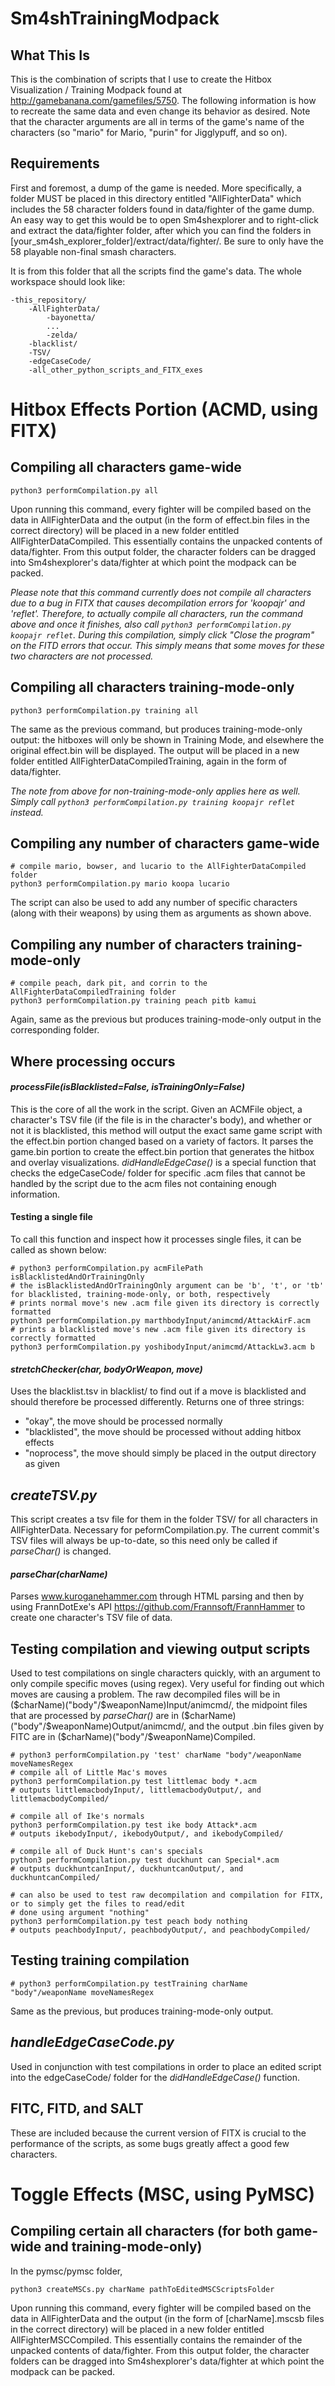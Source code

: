 # Sm4shTrainingModpack

## What This Is

This is the combination of scripts that I use to create the Hitbox Visualization / Training Modpack found at http://gamebanana.com/gamefiles/5750. The following information is how to recreate the same data and even change its behavior as desired. Note that the character arguments are all in terms of the game's name of the characters (so "mario" for Mario, "purin" for Jigglypuff, and so on).

## Requirements

First and foremost, a dump of the game is needed. More specifically, a folder MUST be placed in this directory entitled "AllFighterData" which includes the 58 character folders found in data/fighter of the game dump. An easy way to get this would be to open Sm4shexplorer and to right-click and extract the data/fighter folder, after which you can find the folders in [your_sm4sh_explorer_folder]/extract/data/fighter/. Be sure to only have the 58 playable non-final smash characters. 

It is from this folder that all the scripts find the game's data.
The whole workspace should look like:

```
-this_repository/
    -AllFighterData/
        -bayonetta/
        ...
        -zelda/
    -blacklist/
    -TSV/
    -edgeCaseCode/
    -all_other_python_scripts_and_FITX_exes
```
# Hitbox Effects Portion (ACMD, using FITX)
## Compiling all characters game-wide

```
python3 performCompilation.py all
```

Upon running this command, every fighter will be compiled based on the data in AllFighterData and the output (in the form of effect.bin files in the correct directory) will be placed in a new folder entitled AllFighterDataCompiled. This essentially contains the unpacked contents of data/fighter. From this output folder, the character folders can be dragged into Sm4shexplorer's data/fighter at which point the modpack can be packed.

*Please note that this command currently does not compile all characters due to a bug in FITX that causes decompilation errors for 'koopajr' and 'reflet'. Therefore, to actually compile all characters, run the command above and once it finishes, also call ```python3 performCompilation.py koopajr reflet```. During this compilation, simply click "Close the program" on the FITD errors that occur. This simply means that some moves for these two characters are not processed.*

## Compiling all characters training-mode-only

```
python3 performCompilation.py training all
```

The same as the previous command, but produces training-mode-only output: the hitboxes will only be shown in Training Mode, and elsewhere the original effect.bin will be displayed. The output will be placed in a new folder entitled AllFighterDataCompiledTraining, again in the form of data/fighter.

*The note from above for non-training-mode-only applies here as well. Simply call ```python3 performCompilation.py training koopajr reflet``` instead.* 

## Compiling any number of characters game-wide

```
# compile mario, bowser, and lucario to the AllFighterDataCompiled folder
python3 performCompilation.py mario koopa lucario
```

The script can also be used to add any number of specific characters (along with their weapons) by using them as arguments as shown above.

## Compiling any number of characters training-mode-only

```
# compile peach, dark pit, and corrin to the AllFighterDataCompiledTraining folder
python3 performCompilation.py training peach pitb kamui
```

Again, same as the previous but produces training-mode-only output in the corresponding folder.

## Where processing occurs
#### *processFile(isBlacklisted=False, isTrainingOnly=False)*
This is the core of all the work in the script. Given an ACMFile object, a character's TSV file (if the file is in the character's body), and whether or not it is blacklisted, this method will output the exact same game script with the effect.bin portion changed based on a variety of factors. It parses the game.bin portion to create the effect.bin portion that generates the hitbox and overlay visualizations. *didHandleEdgeCase()* is a special function that checks the edgeCaseCode/ folder for specific .acm files that cannot be handled by the script due to the acm files not containing enough information.  

#### Testing a single file
To call this function and inspect how it processes single files, it can be called as shown below:


```
# python3 performCompilation.py acmFilePath isBlacklistedAndOrTrainingOnly
# the isBlacklistedAndOrTrainingOnly argument can be 'b', 't', or 'tb' for blacklisted, training-mode-only, or both, respectively
# prints normal move's new .acm file given its directory is correctly formatted
python3 performCompilation.py marthbodyInput/animcmd/AttackAirF.acm
# prints a blacklisted move's new .acm file given its directory is correctly formatted
python3 performCompilation.py yoshibodyInput/animcmd/AttackLw3.acm b
```

#### *stretchChecker(char, bodyOrWeapon, move)* 
Uses the blacklist.tsv in blacklist/ to find out if a move is blacklisted and should therefore be processed differently. 
Returns one of three strings:
* "okay", the move should be processed normally
* "blacklisted", the move should be processed without adding hitbox effects
* "noprocess", the move should simply be placed in the output directory as given

## *createTSV.py*
This script creates a tsv file for them in the folder TSV/ for all characters in AllFighterData. Necessary for peformCompilation.py. The current commit's TSV files will always be up-to-date, so this need only be called if *parseChar()* is changed.

#### *parseChar(charName)*
Parses www.kuroganehammer.com through HTML parsing and then by using FrannDotExe's API https://github.com/Frannsoft/FrannHammer to create one character's TSV file of data. 

## Testing compilation and viewing output scripts
Used to test compilations on single characters quickly, with an argument to only compile specific moves (using regex). Very useful for finding out which moves are causing a problem. The raw decompiled files will be in ($charName)("body"/$weaponName)Input/animcmd/, the midpoint files that are processed by *parseChar()* are in ($charName)("body"/$weaponName)Output/animcmd/, and the output .bin files given by FITC are in ($charName)("body"/$weaponName)Compiled.

```
# python3 performCompilation.py 'test' charName "body"/weaponName moveNamesRegex
# compile all of Little Mac's moves
python3 performCompilation.py test littlemac body *.acm
# outputs littlemacbodyInput/, littlemacbodyOutput/, and littlemacbodyCompiled/

# compile all of Ike's normals
python3 performCompilation.py test ike body Attack*.acm
# outputs ikebodyInput/, ikebodyOutput/, and ikebodyCompiled/

# compile all of Duck Hunt's can's specials
python3 performCompilation.py test duckhunt can Special*.acm
# outputs duckhuntcanInput/, duckhuntcanOutput/, and duckhuntcanCompiled/

# can also be used to test raw decompilation and compilation for FITX, or to simply get the files to read/edit
# done using argument "nothing"
python3 performCompilation.py test peach body nothing
# outputs peachbodyInput/, peachbodyOutput/, and peachbodyCompiled/
```

## Testing training compilation
```
# python3 performCompilation.py testTraining charName "body"/weaponName moveNamesRegex
```
Same as the previous, but produces training-mode-only output.

## *handleEdgeCaseCode.py*
Used in conjunction with test compilations in order to place an edited script into the edgeCaseCode/ folder for the *didHandleEdgeCase()* function.


## FITC, FITD, and SALT
These are included because the current version of FITX is crucial to the performance of the scripts, as some bugs greatly affect a good few characters. 

# Toggle Effects (MSC, using PyMSC)
## Compiling certain all characters (for both game-wide and training-mode-only)
In the pymsc/pymsc folder, 

```
python3 createMSCs.py charName pathToEditedMSCScriptsFolder
```

Upon running this command, every fighter will be compiled based on the data in AllFighterData and the output (in the form of \[charName\].mscsb files in the correct directory) will be placed in a new folder entitled AllFighterMSCCompiled. This essentially contains the remainder of the unpacked contents of data/fighter. From this output folder, the character folders can be dragged into Sm4shexplorer's data/fighter at which point the modpack can be packed.

